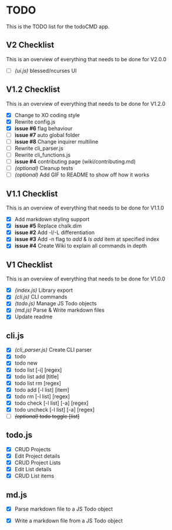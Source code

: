 # TODO
This is the TODO list for the todoCMD app.

## V2 Checklist
This is an overview of everything that needs to be done for V2.0.0
  - [ ] _(ui.js)_ blessed/ncurses UI

## V1.2 Checklist
This is an overview of everything that needs to be done for V1.2.0
  - [X] Change to XO coding style
  - [X] Rewrite config.js
  - [X] __issue #6__ flag behaviour
  - [ ] __issue #7__ auto global folder
  - [ ] __issue #8__ Change inquirer multiline
  - [ ] Rewrite cli_parser.js
  - [ ] Rewrite cli_functions.js
  - [ ] __issue #4__ contributing page (wiki/contributing.md)
  - [ ] _(optional)_ Cleanup tests
  - [ ] _(optional)_ Add GIF to README to show off how it works

## V1.1 Checklist
This is an overview of everything that needs to be done for V1.1.0
  - [X] Add markdown styling support
  - [X] __issue #5__ Replace chalk.dim
  - [X] __issue #2__ Add -l/-L differentiation
  - [X] __issue #3__ Add -n flag to _add_ & _ls add_ item at specified index
  - [X] __issue #4__ Create Wiki to explain all commands in depth

## V1 Checklist
This is an overview of everything that needs to be done for V1.0.0
  - [X] _(index.js)_ Library export
  - [X] _(cli.js)_ CLI commands
  - [X] _(todo.js)_ Manage JS Todo objects
  - [X] _(md.js)_ Parse & Write markdown files
  - [X] Update readme

## cli.js
  - [X] _(cli_parser.js)_ Create CLI parser
  - [X] todo
  - [X] todo new
  - [X] todo list [-i] [regex]
  - [X] todo list add [title]
  - [X] todo list rm [regex]
  - [X] todo add [-l list] [item]
  - [X] todo rm [-l list] [regex]
  - [X] todo check [-l list] [-a] [regex]
  - [X] todo uncheck [-l list] [-a] [regex]
  - [ ] ~~_(optional)_ todo toggle [list]~~

## todo.js
  - [X] CRUD Projects
  - [X] Edit Project details
  - [X] CRUD Project Lists
  - [X] Edit List details
  - [X] CRUD List items

## md.js
  - [X] Parse markdown file to a JS Todo object
  - [X] Write a markdown file from a JS Todo object

